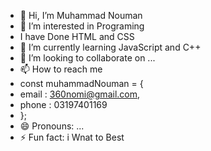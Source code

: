 - 👋 Hi, I’m Muhammad Nouman
- 👀 I’m interested in Programing
- I have Done HTML and CSS
- 🌱 I’m currently learning JavaScript and C++
- 💞️ I’m looking to collaborate on ...
- 📫 How to reach me
- const muhammadNouman = {
- email : 360nomi@gmail.com,
- phone : 03197401169
- };
- 😄 Pronouns: ...
- ⚡ Fun fact: i Wnat to Best

<!---
banaminsanyt/banaminsanyt is a ✨ special ✨ repository because its `README.md` (this file) appears on your GitHub profile.
You can click the Preview link to take a look at your changes.
--->
